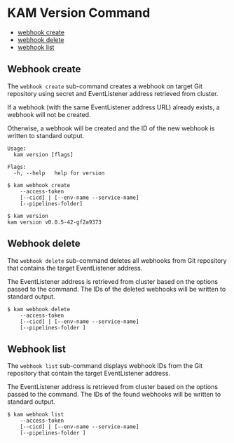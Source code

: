 # KAM Version Command

* [webhook create](#Webhook-create)
* [webhook delete](#Webhook-delete)
* [webhook list](#Webhook-list)

## Webhook create

The `webhook create` sub-command creates a webhook on target Git repository using secret and EventListener address retrieved from cluster.

If a webhook (with the same EventListener address URL) already exists, a webhook will not be created.

Otherwise, a webhook will be created and the ID of the new webhook is written to standard output.

```
Usage:
  kam version [flags]

Flags:
  -h, --help   help for version
  ```
  
```shell
$ kam webhook create 
    --access-token 
    [--cicd] | [--env-name --service-name]
    [--pipelines-folder]
```
```shell
$ kam version
kam version v0.0.5-42-gf2a9373
```

## Webhook delete

The `webhook delete` sub-command deletes all webhooks from Git repository that contains the target EventListener address.

The EventListener address is retrieved from cluster based on the options passed to the command. The IDs of the deleted webhooks will be written to standard output.

```shell
$ kam webhook delete
    --access-token
    [--cicd] | [--env-name --service-name]
    [--pipelines-folder ]
```

## Webhook list

The `webhook list` sub-command displays webhook IDs from the Git repository that contain the target EventListener address.

The EventListener address is retrieved from cluster based on the options passed to the command. The IDs of the found webhooks will be written to standard output.

```shell
$ kam webhook list
    --access-token
    [--cicd] | [--env-name --service-name]
    [--pipelines-folder ]
```